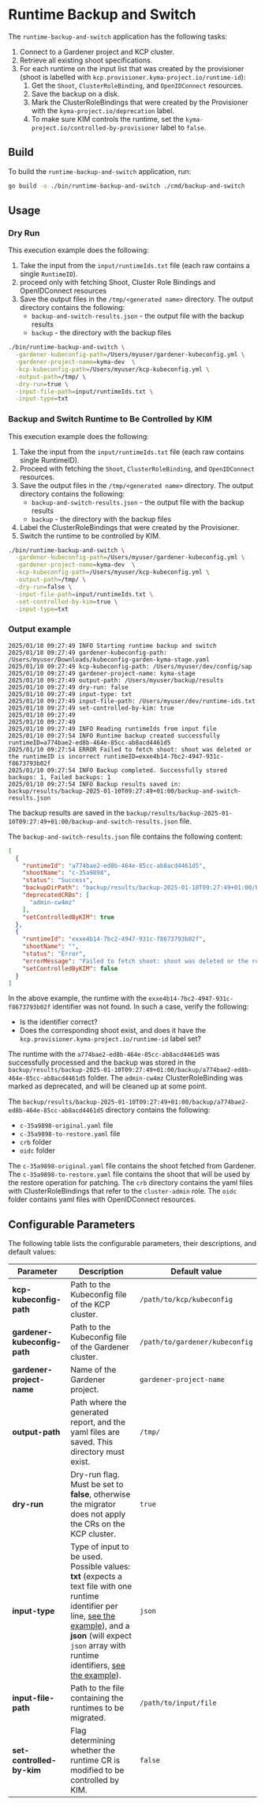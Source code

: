 # Runtime Backup and Switch

The `runtime-backup-and-switch` application has the following tasks:
1. Connect to a Gardener project and KCP cluster.
2. Retrieve all existing shoot specifications.
3. For each runtime on the input list that was created by the provisioner (shoot is labelled with `kcp.provisioner.kyma-project.io/runtime-id`):
   1. Get the `Shoot`, `ClusterRoleBinding`, and `OpenIDConnect` resources.
   2. Save the backup on a disk.
   3. Mark the ClusterRoleBindings that were created by the Provisioner with the `kyma-project.io/deprecation` label.
   4. To make sure KIM controls the runtime, set the `kyma-project.io/controlled-by-provisioner` label to `false`.

## Build

To build the `runtime-backup-and-switch` application, run:

```bash
go build -o ./bin/runtime-backup-and-switch ./cmd/backup-and-switch
``` 

## Usage

### Dry Run
This execution example does the following:
1. Take the input from the `input/runtimeIds.txt` file (each raw contains a single `RuntimeID`).
1. proceed only with fetching Shoot, Cluster Role Bindings and OpenIDConnect resources
1. Save the output files in the `/tmp/<generated name>` directory. The output directory contains the following:
   - `backup-and-switch-results.json` - the output file with the backup results
   - `backup` - the directory with the backup files

```bash
./bin/runtime-backup-and-switch \
  -gardener-kubeconfig-path=/Users/myuser/gardener-kubeconfig.yml \
  -gardener-project-name=kyma-dev  \
  -kcp-kubeconfig-path=/Users/myuser/kcp-kubeconfig.yml \
  -output-path=/tmp/ \
  -dry-run=true \
  -input-file-path=input/runtimeIds.txt \
  -input-type=txt
```


   
### Backup and Switch Runtime to Be Controlled by KIM
This execution example does the following:
1. Take the input from the `input/runtimeIds.txt` file (each raw contains single RuntimeID).
1. Proceed with fetching the `Shoot`, `ClusterRoleBinding`, and `OpenIDConnect` resources.
1. Save the output files in the `/tmp/<generated name>` directory. The output directory contains the following:
   - `backup-and-switch-results.json` - the output file with the backup results
   - `backup` - the directory with the backup files
1. Label the ClusterRoleBindings that were created by the Provisioner.
1. Switch the runtime to be controlled by KIM.

```bash
./bin/runtime-backup-and-switch \
  -gardener-kubeconfig-path=/Users/myuser/gardener-kubeconfig.yml \
  -gardener-project-name=kyma-dev  \
  -kcp-kubeconfig-path=/Users/myuser/kcp-kubeconfig.yml \
  -output-path=/tmp/ \
  -dry-run=false \
  -input-file-path=input/runtimeIds.txt \
  -set-controlled-by-kim=true \
  -input-type=txt
```

### Output example

```
2025/01/10 09:27:49 INFO Starting runtime backup and switch
2025/01/10 09:27:49 gardener-kubeconfig-path: /Users/myuser/Downloads/kubeconfig-garden-kyma-stage.yaml
2025/01/10 09:27:49 kcp-kubeconfig-path: /Users/myuser/dev/config/sap
2025/01/10 09:27:49 gardener-project-name: kyma-stage
2025/01/10 09:27:49 output-path: /Users/myuser/backup/results 
2025/01/10 09:27:49 dry-run: false
2025/01/10 09:27:49 input-type: txt
2025/01/10 09:27:49 input-file-path: /Users/myuser/dev/runtime-ids.txt
2025/01/10 09:27:49 set-controlled-by-kim: true
2025/01/10 09:27:49
2025/01/10 09:27:49
2025/01/10 09:27:49 INFO Reading runtimeIds from input file
2025/01/10 09:27:54 INFO Runtime backup created successfully runtimeID=a774bae2-ed8b-464e-85cc-ab8acd4461d5
2025/01/10 09:27:54 ERROR Failed to fetch shoot: shoot was deleted or the runtimeID is incorrect runtimeID=exxe4b14-7bc2-4947-931c-f8673793b02f
2025/01/10 09:27:54 INFO Backup completed. Successfully stored backups: 1, Failed backups: 1
2025/01/10 09:27:54 INFO Backup results saved in: backup/results/backup-2025-01-10T09:27:49+01:00/backup-and-switch-results.json
```

The backup results are saved in the `backup/results/backup-2025-01-10T09:27:49+01:00/backup-and-switch-results.json` file.

The `backup-and-switch-results.json` file contains the following content:
```json
[
  {
    "runtimeId": "a774bae2-ed8b-464e-85cc-ab8acd4461d5",
    "shootName": "c-35a9898",
    "status": "Success",
    "backupDirPath": "backup/results/backup-2025-01-10T09:27:49+01:00/backup/a774bae2-ed8b-464e-85cc-ab8acd4461d5",
    "deprecatedCRBs": [
      "admin-cw4mz"
    ],
    "setControlledByKIM": true
  },
  {
    "runtimeId": "exxe4b14-7bc2-4947-931c-f8673793b02f",
    "shootName": "",
    "status": "Error",
    "errorMessage": "Failed to fetch shoot: shoot was deleted or the runtimeID is incorrect",
    "setControlledByKIM": false
  }
]

```
In the above example, the runtime with the `exxe4b14-7bc2-4947-931c-f8673793b02f` identifier was not found. In such a case, verify the following:
- Is the identifier correct?
- Does the corresponding shoot exist, and does it have the `kcp.provisioner.kyma-project.io/runtime-id` label set?

The runtime with the `a774bae2-ed8b-464e-85cc-ab8acd4461d5` was successfully processed and the backup was stored in the `backup/results/backup-2025-01-10T09:27:49+01:00/backup/a774bae2-ed8b-464e-85cc-ab8acd4461d5` folder. The `admin-cw4mz` ClusterRoleBinding was marked as deprecated, and will be cleaned up at some point.

The `backup/results/backup-2025-01-10T09:27:49+01:00/backup/a774bae2-ed8b-464e-85cc-ab8acd4461d5` directory contains the following:
- `c-35a9898-original.yaml` file
- `c-35a9898-to-restore.yaml` file
- `crb` folder
- `oidc` folder

The `c-35a9898-original.yaml` file contains the shoot fetched from Gardener. The `c-35a9898-to-restore.yaml` file contains the shoot that will be used by the restore operation for patching. 
The `crb` directory contains the yaml files with ClusterRoleBindings that refer to the `cluster-admin` role. The `oidc` folder contains yaml files with OpenIDConnect resources.

## Configurable Parameters

The following table lists the configurable parameters, their descriptions, and default values:

| Parameter | Description                                                                                                                                                                                                                                                                         | Default value                  |
|------|-------------------------------------------------------------------------------------------------------------------------------------------------------------------------------------------------------------------------------------------------------------------------------------|--------------------------------|
| **kcp-kubeconfig-path** | Path to the Kubeconfig file of the KCP cluster.                                                                                                                                                                                                                                         | `/path/to/kcp/kubeconfig`      |
| **gardener-kubeconfig-path** | Path to the Kubeconfig file of the Gardener cluster.                                                                                                                                                                                                                                    | `/path/to/gardener/kubeconfig` |
| **gardener-project-name** | Name of the Gardener project.                                                                                                                                                                                                                                                       | `gardener-project-name`        |
| **output-path** | Path where the generated report, and the yaml files are saved. This directory must exist.                                                                                                                                                                                                       | `/tmp/`                        |
| **dry-run** | Dry-run flag. Must be set to **false**, otherwise the migrator does not apply the CRs on the KCP cluster.                                                                                                                                                                             | `true`                         |
| **input-type** | Type of input to be used. Possible values: **txt** (expects a text file with one runtime identifier per line, [see the example](input/runtimeids_sample.txt)), and a **json** (will expect `json` array with runtime identifiers, [see the example](input/runtimeids_sample.json)). | `json`                         |
| **input-file-path** | Path to the file containing the runtimes to be migrated.                                                                                                                                                                                                                                | `/path/to/input/file`          |
| **set-controlled-by-kim** | Flag determining whether the runtime CR is modified to be controlled by KIM.                                                                                                                                                                                                      | `false`                        |

